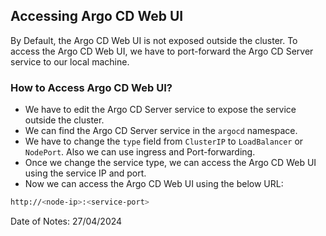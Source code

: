 ## Accessing Argo CD Web UI

By Default, the Argo CD Web UI is not exposed outside the cluster. To access the Argo CD Web UI, we have to port-forward the Argo CD Server service to our local machine.

### How to Access Argo CD Web UI?

- We have to edit the Argo CD Server service to expose the service outside the cluster.
- We can find the Argo CD Server service in the `argocd` namespace.
- We have to change the `type` field from `ClusterIP` to `LoadBalancer` or `NodePort`. Also we can use ingress and Port-forwarding.
- Once we change the service type, we can access the Argo CD Web UI using the service IP and port.
- Now we can access the Argo CD Web UI using the below URL:

```bash
http://<node-ip>:<service-port>
```

Date of Notes: 27/04/2024